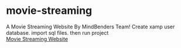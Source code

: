 # movie-streaming
A Movie Streaming Website By MindBenders Team! Create xamp user database. import sql files. then run project<br>
<a href="https://nof-studio.000webhostapp.com/">Movie Streaming Website</a>
